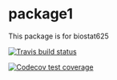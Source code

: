 # package1

This package is for biostat625

 <!-- badges: start -->
  [![Travis build status](https://travis-ci.org/ralphjia/package1.svg?branch=master)](https://travis-ci.org/ralphjia/package1)
  <!-- badges: end -->

<!-- badges: start -->
  [![Codecov test coverage](https://codecov.io/gh/ralphjia/package1/branch/master/graph/badge.svg)](https://codecov.io/gh/ralphjia/package1?branch=master)
  <!-- badges: end -->
